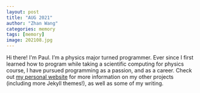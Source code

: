 ```yaml
---
layout: post
title: "AUG 2021"
author: "Zhan Wang"
categories: memory
tags: [memory]
image: 202108.jpg
---
```


Hi there! I'm Paul. I’m a physics major turned programmer. Ever since I first learned how to program while taking a scientific computing for physics course, I have pursued programming as a passion, and as a career. Check out [my personal website](https://www.lenpaul.com/) for more information on my other projects (including more Jekyll themes!), as well as some of my writing.
